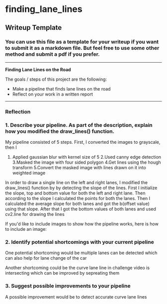 # finding_lane_lines

## Writeup Template

### You can use this file as a template for your writeup if you want to submit it as a markdown file. But feel free to use some other method and submit a pdf if you prefer.

---

**Finding Lane Lines on the Road**

The goals / steps of this project are the following:
* Make a pipeline that finds lane lines on the road
* Reflect on your work in a written report


[//]: # (Image References)

[image1]: ./examples/grayscale.jpg "Grayscale"

---

### Reflection

### 1. Describe your pipeline. As part of the description, explain how you modified the draw_lines() function.

My pipeline consisted of 5 steps. First, I converted the images to grayscale, then I
  1. Applied gaussian blur with kernel size of 5
  2.Used canny edge detection
  3.Masked the image with four sided polygon
  4.Get lines using the hough transform
  5.Convert the masked image with lines drawn on it into weighted image

In order to draw a single line on the left and right lanes, I modified the draw_lines() function by by detecting the slope of the lines.
First I initialize the slope, top and bottom value for both the left and right lane. Then according to the slope I calculated the points for both the lanes. Then I calculated the average slope for both lanes and got the b(offset value) using that slope. After that I got the bottom values of both lanes and used cv2.line for drawing the lines


If you'd like to include images to show how the pipeline works, here is how to include an image: 

[output1]: ./test_image_output/solidWhiteRight.jpg


### 2. Identify potential shortcomings with your current pipeline


One potential shortcoming would be multiple lanes can be detected which can also help for lane change of the car 

Another shortcoming could be the curve lane line in challenge video is intersecting which can be improved by sepreating them 


### 3. Suggest possible improvements to your pipeline

A possible improvement would be to detect accurate curve lane lines


